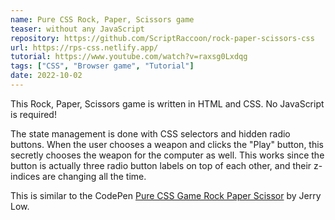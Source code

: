 ```yaml
---
name: Pure CSS Rock, Paper, Scissors game
teaser: without any JavaScript
repository: https://github.com/ScriptRaccoon/rock-paper-scissors-css
url: https://rps-css.netlify.app/
tutorial: https://www.youtube.com/watch?v=raxsg0Lxdqg
tags: ["CSS", "Browser game", "Tutorial"]
date: 2022-10-02
---
```


This Rock, Paper, Scissors game is written in HTML and CSS. No JavaScript is required!

The state management is done with CSS selectors and hidden radio buttons. When the user chooses a weapon and clicks the "Play" button, this secretly chooses the weapon for the computer as well. This works since the button is actually three radio button labels on top of each other, and their z-indices are changing all the time.

This is similar to the CodePen [Pure CSS Game Rock Paper Scissor](https://codepen.io/jerrylow/pen/goKRwN) by Jerry Low.
